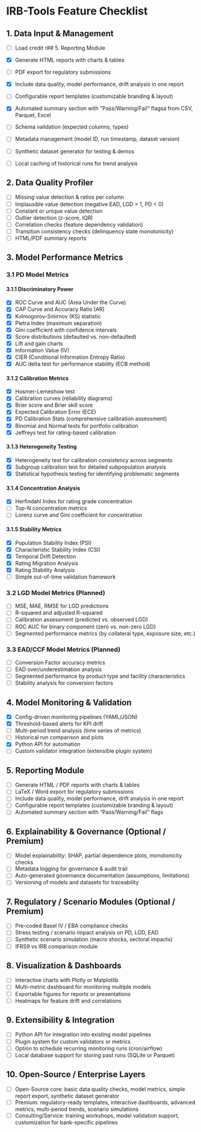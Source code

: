 # IRB-Tools Feature Checklist

## 1. Data Input & Management

- [ ] Load credit r## 5. Reporting Module

- [x] Generate HTML reports with charts & tables
- [ ] PDF export for regulatory submissions
- [x] Include data quality, model performance, drift analysis in one report
- [ ] Configurable report templates (customizable branding & layout)
- [x] Automated summary section with "Pass/Warning/Fail" flagsa from CSV, Parquet, Excel
- [ ] Schema validation (expected columns, types)
- [ ] Metadata management (model ID, run timestamp, dataset version)
- [ ] Synthetic dataset generator for testing & demos
- [ ] Local caching of historical runs for trend analysis

## 2. Data Quality Profiler

- [ ] Missing value detection & ratios per column
- [ ] Implausible value detection (negative EAD, LGD > 1, PD < 0)
- [ ] Constant or unique value detection
- [ ] Outlier detection (z-score, IQR)
- [ ] Correlation checks (feature dependency validation)
- [ ] Transition consistency checks (delinquency state monotonicity)
- [ ] HTML/PDF summary reports

## 3. Model Performance Metrics

### 3.1 PD Model Metrics

#### 3.1.1 Discriminatory Power
- [x] ROC Curve and AUC (Area Under the Curve)
- [x] CAP Curve and Accuracy Ratio (AR)
- [x] Kolmogorov-Smirnov (KS) statistic
- [x] Pietra Index (maximum separation)
- [x] Gini coefficient with confidence intervals
- [x] Score distributions (defaulted vs. non-defaulted)
- [x] Lift and gain charts
- [x] Information Value (IV)
- [x] CIER (Conditional Information Entropy Ratio)
- [x] AUC delta test for performance stability (ECB method)

#### 3.1.2 Calibration Metrics
- [x] Hosmer-Lemeshow test
- [x] Calibration curves (reliability diagrams)
- [x] Brier score and Brier skill score
- [x] Expected Calibration Error (ECE)
- [x] PD Calibration Stats (comprehensive calibration assessment)
- [x] Binomial and Normal tests for portfolio calibration
- [x] Jeffreys test for rating-based calibration

#### 3.1.3 Heterogeneity Testing
- [x] Heterogeneity test for calibration consistency across segments
- [x] Subgroup calibration test for detailed subpopulation analysis
- [x] Statistical hypothesis testing for identifying problematic segments

#### 3.1.4 Concentration Analysis
- [x] Herfindahl Index for rating grade concentration
- [ ] Top-N concentration metrics
- [ ] Lorenz curve and Gini coefficient for concentration

#### 3.1.5 Stability Metrics
- [x] Population Stability Index (PSI)
- [x] Characteristic Stability Index (CSI)
- [x] Temporal Drift Detection
- [x] Rating Migration Analysis
- [x] Rating Stability Analysis
- [ ] Simple out-of-time validation framework

### 3.2 LGD Model Metrics (Planned)
- [ ] MSE, MAE, RMSE for LGD predictions
- [ ] R-squared and adjusted R-squared
- [ ] Calibration assessment (predicted vs. observed LGD)
- [ ] ROC AUC for binary component (zero vs. non-zero LGD)
- [ ] Segmented performance metrics (by collateral type, exposure size, etc.)

### 3.3 EAD/CCF Model Metrics (Planned)
- [ ] Conversion Factor accuracy metrics
- [ ] EAD over/underestimation analysis
- [ ] Segmented performance by product type and facility characteristics
- [ ] Stability analysis for conversion factors

## 4. Model Monitoring & Validation

- [x] Config-driven monitoring pipelines (YAML/JSON)
- [x] Threshold-based alerts for KPI drift
- [ ] Multi-period trend analysis (time series of metrics)
- [ ] Historical run comparison and plots
- [x] Python API for automation
- [ ] Custom validator integration (extensible plugin system)

## 5. Reporting Module

- [ ] Generate HTML / PDF reports with charts & tables
- [ ] LaTeX / Word export for regulatory submissions
- [ ] Include data quality, model performance, drift analysis in one report
- [ ] Configurable report templates (customizable branding & layout)
- [ ] Automated summary section with “Pass/Warning/Fail” flags

## 6. Explainability & Governance (Optional / Premium)

- [ ] Model explainability: SHAP, partial dependence plots, monotonicity checks
- [ ] Metadata logging for governance & audit trail
- [ ] Auto-generated governance documentation (assumptions, limitations)
- [ ] Versioning of models and datasets for traceability

## 7. Regulatory / Scenario Modules (Optional / Premium)

- [ ] Pre-coded Basel IV / EBA compliance checks
- [ ] Stress testing / scenario impact analysis on PD, LGD, EAD
- [ ] Synthetic scenario simulation (macro shocks, sectoral impacts)
- [ ] IFRS9 vs IRB comparison module

## 8. Visualization & Dashboards

- [ ] Interactive charts with Plotly or Matplotlib
- [ ] Multi-metric dashboard for monitoring multiple models
- [ ] Exportable figures for reports or presentations
- [ ] Heatmaps for feature drift and correlations

## 9. Extensibility & Integration

- [ ] Python API for integration into existing model pipelines
- [ ] Plugin system for custom validators or metrics
- [ ] Option to schedule recurring monitoring runs (cron/airflow)
- [ ] Local database support for storing past runs (SQLite or Parquet)

## 10. Open-Source / Enterprise Layers

- [ ] Open-Source core: basic data quality checks, model metrics, simple report export, synthetic dataset generator
- [ ] Premium: regulatory-ready templates, interactive dashboards, advanced metrics, multi-period trends, scenario simulations
- [ ] Consulting/Service: training workshops, model validation support, customization for bank-specific pipelines

